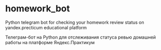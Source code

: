 # homework_bot
Python telegram bot for checking your homework review status on yandex.precticum educational platform

Телеграм-бот на Python для отслеживания статуса ревью домашней работы на платформе Яндекс.Практикум
